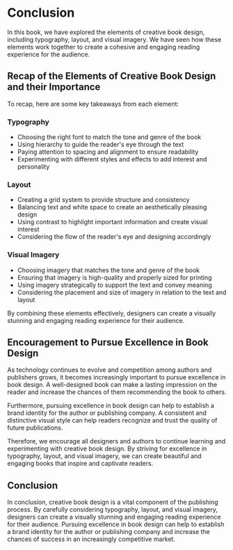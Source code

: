 # Conclusion

In this book, we have explored the elements of creative book design, including typography, layout, and visual imagery. We have seen how these elements work together to create a cohesive and engaging reading experience for the audience.

Recap of the Elements of Creative Book Design and their Importance
------------------------------------------------------------------

To recap, here are some key takeaways from each element:

### Typography

* Choosing the right font to match the tone and genre of the book
* Using hierarchy to guide the reader's eye through the text
* Paying attention to spacing and alignment to ensure readability
* Experimenting with different styles and effects to add interest and personality

### Layout

* Creating a grid system to provide structure and consistency
* Balancing text and white space to create an aesthetically pleasing design
* Using contrast to highlight important information and create visual interest
* Considering the flow of the reader's eye and designing accordingly

### Visual Imagery

* Choosing imagery that matches the tone and genre of the book
* Ensuring that imagery is high-quality and properly sized for printing
* Using imagery strategically to support the text and convey meaning
* Considering the placement and size of imagery in relation to the text and layout

By combining these elements effectively, designers can create a visually stunning and engaging reading experience for their audience.

Encouragement to Pursue Excellence in Book Design
-------------------------------------------------

As technology continues to evolve and competition among authors and publishers grows, it becomes increasingly important to pursue excellence in book design. A well-designed book can make a lasting impression on the reader and increase the chances of them recommending the book to others.

Furthermore, pursuing excellence in book design can help to establish a brand identity for the author or publishing company. A consistent and distinctive visual style can help readers recognize and trust the quality of future publications.

Therefore, we encourage all designers and authors to continue learning and experimenting with creative book design. By striving for excellence in typography, layout, and visual imagery, we can create beautiful and engaging books that inspire and captivate readers.

Conclusion
----------

In conclusion, creative book design is a vital component of the publishing process. By carefully considering typography, layout, and visual imagery, designers can create a visually stunning and engaging reading experience for their audience. Pursuing excellence in book design can help to establish a brand identity for the author or publishing company and increase the chances of success in an increasingly competitive market.